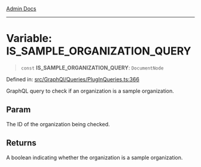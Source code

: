 [Admin Docs](/)

***

# Variable: IS\_SAMPLE\_ORGANIZATION\_QUERY

> `const` **IS\_SAMPLE\_ORGANIZATION\_QUERY**: `DocumentNode`

Defined in: [src/GraphQl/Queries/PlugInQueries.ts:366](https://github.com/PalisadoesFoundation/talawa-admin/blob/main/src/GraphQl/Queries/PlugInQueries.ts#L366)

GraphQL query to check if an organization is a sample organization.

## Param

The ID of the organization being checked.

## Returns

A boolean indicating whether the organization is a sample organization.
